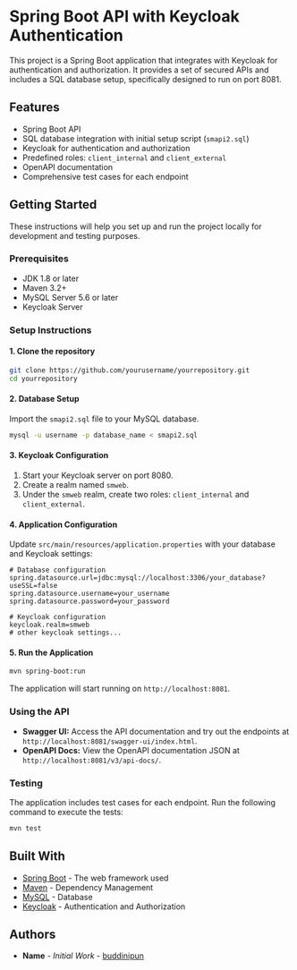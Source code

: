 # Spring Boot API with Keycloak Authentication

This project is a Spring Boot application that integrates with Keycloak for authentication and authorization. It provides a set of secured APIs and includes a SQL database setup, specifically designed to run on port 8081.

## Features

- Spring Boot API
- SQL database integration with initial setup script (`smapi2.sql`)
- Keycloak for authentication and authorization
- Predefined roles: `client_internal` and `client_external`
- OpenAPI documentation
- Comprehensive test cases for each endpoint

## Getting Started

These instructions will help you set up and run the project locally for development and testing purposes.

### Prerequisites

- JDK 1.8 or later
- Maven 3.2+
- MySQL Server 5.6 or later
- Keycloak Server

### Setup Instructions

#### 1. Clone the repository

```bash
git clone https://github.com/yourusername/yourrepository.git
cd yourrepository
```

#### 2. Database Setup

Import the `smapi2.sql` file to your MySQL database.

```bash
mysql -u username -p database_name < smapi2.sql
```

#### 3. Keycloak Configuration

1. Start your Keycloak server on port 8080.
2. Create a realm named `smweb`.
3. Under the `smweb` realm, create two roles: `client_internal` and `client_external`.

#### 4. Application Configuration

Update `src/main/resources/application.properties` with your database and Keycloak settings:

```properties
# Database configuration
spring.datasource.url=jdbc:mysql://localhost:3306/your_database?useSSL=false
spring.datasource.username=your_username
spring.datasource.password=your_password

# Keycloak configuration
keycloak.realm=smweb
# other keycloak settings...
```

#### 5. Run the Application

```bash
mvn spring-boot:run
```
The application will start running on `http://localhost:8081`.

### Using the API

- **Swagger UI:** Access the API documentation and try out the endpoints at `http://localhost:8081/swagger-ui/index.html`.
- **OpenAPI Docs:** View the OpenAPI documentation JSON at `http://localhost:8081/v3/api-docs/`.

### Testing

The application includes test cases for each endpoint. Run the following command to execute the tests:

```bash
mvn test
```

## Built With

- [Spring Boot](https://spring.io/projects/spring-boot) - The web framework used
- [Maven](https://maven.apache.org/) - Dependency Management
- [MySQL](https://www.mysql.com/) - Database
- [Keycloak](https://www.keycloak.org/) - Authentication and Authorization

## Authors

- **Name** - *Initial Work* - [buddinipun](https://github.com/YourUsername)
